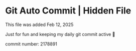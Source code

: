 # Git Auto Commit | Hidden File

This file was added Feb 12, 2025

Just for fun and keeping my daily git commit active 🤪

commit number: 2178891
